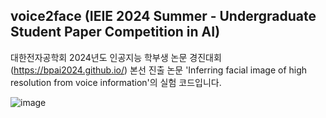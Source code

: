 ## voice2face (IEIE 2024 Summer - Undergraduate Student Paper Competition in AI)
대한전자공학회 2024년도 인공지능 학부생 논문 경진대회(https://bpai2024.github.io/) 본선 진출 논문 'Inferring facial image of high resolution from voice information'의 실험 코드입니다.

![image](https://github.com/swlee1240/voice2face/assets/129383630/91b4af7a-5393-4572-b462-d47b3e09a010)
